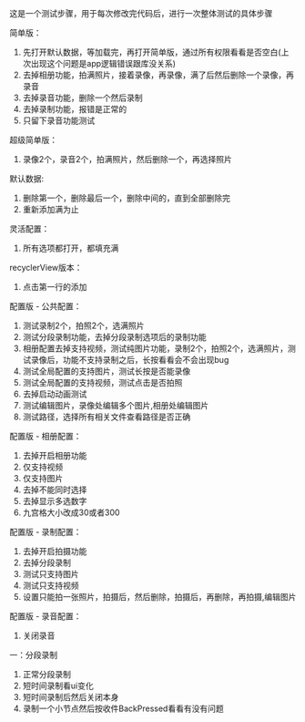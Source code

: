 这是一个测试步骤，用于每次修改完代码后，进行一次整体测试的具体步骤

简单版：
1. 先打开默认数据，等加载完，再打开简单版，通过所有权限看看是否空白(上次出现这个问题是app逻辑错误跟库没关系)
2. 去掉相册功能，拍满照片，接着录像，再录像，满了后然后删除一个录像，再录音
3. 去掉录音功能，删除一个然后录制
4. 去掉录制功能，报错是正常的
5. 只留下录音功能测试

超级简单版：
1. 录像2个，录音2个，拍满照片，然后删除一个，再选择照片

默认数据:
1. 删除第一个，删除最后一个，删除中间的，直到全部删除完
2. 重新添加满为止

灵活配置：
1. 所有选项都打开，都填充满

recyclerView版本：
1. 点击第一行的添加

配置版 - 公共配置：
1. 测试录制2个，拍照2个，选满照片
2. 测试分段录制功能，去掉分段录制选项后的录制功能
3. 相册配置去掉支持视频，测试纯图片功能，录制2个，拍照2个，选满照片，测试录像后，功能不支持录制之后，长按看看会不会出现bug
4. 测试全局配置的支持图片，测试长按是否能录像
5. 测试全局配置的支持视频，测试点击是否拍照
6. 去掉启动动画测试
7. 测试编辑图片，录像处编辑多个图片,相册处编辑图片
8. 测试路径，选择所有相关文件查看路径是否正确

配置版 - 相册配置：
1. 去掉开启相册功能
2. 仅支持视频
3. 仅支持图片
4. 去掉不能同时选择
5. 去掉显示多选数字
6. 九宫格大小改成30或者300

配置版 - 录制配置：
1. 去掉开启拍摄功能
2. 去掉分段录制
3. 测试只支持图片
4. 测试只支持视频
5. 设置只能拍一张照片，拍摄后，然后删除，拍摄后，再删除，再拍摄,编辑图片

配置版 - 录音配置：
1. 关闭录音



一：分段录制
1. 正常分段录制
2. 短时间录制看ui变化
3. 短时间录制后然后关闭本身
4. 录制一个小节点然后按收件BackPressed看看有没有问题

